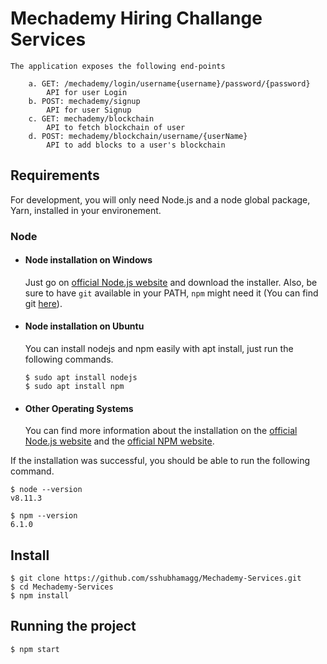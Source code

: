# Mechademy Hiring Challange Services

    The application exposes the following end-points

        a. GET: /mechademy/login/username{username}/password/{password}
            API for user Login
        b. POST: mechademy/signup
            API for user Signup
        c. GET: mechademy/blockchain
            API to fetch blockchain of user   
        d. POST: mechademy/blockchain/username/{userName}
            API to add blocks to a user's blockchain


## Requirements

For development, you will only need Node.js and a node global package, Yarn, installed in your environement.

### Node
- #### Node installation on Windows

  Just go on [official Node.js website](https://nodejs.org/) and download the installer.
Also, be sure to have `git` available in your PATH, `npm` might need it (You can find git [here](https://git-scm.com/)).

- #### Node installation on Ubuntu

  You can install nodejs and npm easily with apt install, just run the following commands.

      $ sudo apt install nodejs
      $ sudo apt install npm

- #### Other Operating Systems
  You can find more information about the installation on the [official Node.js website](https://nodejs.org/) and the [official NPM website](https://npmjs.org/).

If the installation was successful, you should be able to run the following command.

    $ node --version
    v8.11.3

    $ npm --version
    6.1.0


## Install

    $ git clone https://github.com/sshubhamagg/Mechademy-Services.git
    $ cd Mechademy-Services
    $ npm install


## Running the project

    $ npm start